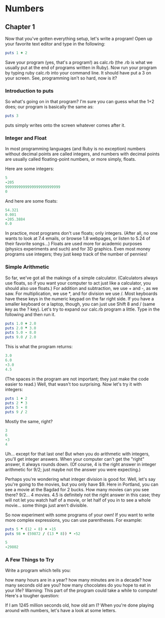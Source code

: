 
# Numbers

## Chapter 1


Now that you've gotten everything setup, let's write a program! Open up your favorite text editor and type in the following:

```ruby
puts 1 + 2
```

Save your program (yes, that's a program!) as calc.rb (the .rb is what we usually put at the end of programs written in Ruby). Now run your program by typing ruby calc.rb into your command line. It should have put a 3 on your screen. See, programming isn't so hard, now is it?

### Introduction to puts

So what's going on in that program? I'm sure you can guess what the 1+2 does; our program is basically the same as:

```ruby
puts 3
```

puts simply writes onto the screen whatever comes after it.

### Integer and Float

In most programming languages (and Ruby is no exception) numbers without decimal points are called integers, and numbers with decimal points are usually called floating-point numbers, or more simply, floats.

Here are some integers:

```ruby
5
-205
9999999999999999999999999
0
```

And here are some floats:

```ruby
54.321
0.001
-205.3884
0.0
```

In practice, most programs don't use floats; only integers. (After all, no one wants to look at 7.4 emails, or browse 1.8 webpages, or listen to 5.24 of their favorite songs...) Floats are used more for academic purposes (physics experiments and such) and for 3D graphics. Even most money programs use integers; they just keep track of the number of pennies!

### Simple Arithmetic

So far, we've got all the makings of a simple calculator. (Calculators always use floats, so if you want your computer to act just like a calculator, you should also use floats.) For addition and subtraction, we use + and -, as we saw. For multiplication, we use *, and for division we use /. Most keyboards have these keys in the numeric keypad on the far right side. If you have a smaller keyboard or a laptop, though, you can just use Shift 8 and / (same key as the ? key). Let's try to expand our calc.rb program a little. Type in the following and then run it.

```ruby
puts 1.0 + 2.0
puts 2.0 * 3.0
puts 5.0 - 8.0
puts 9.0 / 2.0
```

This is what the program returns:

```ruby
3.0
6.0
-3.0
4.5
```

(The spaces in the program are not important; they just make the code easier to read.) Well, that wasn't too surprising. Now let's try it with integers:

```ruby
puts 1 + 2
puts 2 * 3
puts 5 - 8
puts 9 / 2
```

Mostly the same, right?

```ruby
3
6
-3
4
```

Uh... except for that last one! But when you do arithmetic with integers, you'll get integer answers. When your computer can't get the "right" answer, it always rounds down. (Of course, 4 is the right answer in integer arithmetic for 9/2; just maybe not the answer you were expecting.)

Perhaps you're wondering what integer division is good for. Well, let's say you're going to the movies, but you only have $9. Here in Portland, you can see a movie at the Bagdad for 2 bucks. How many movies can you see there? 9/2... 4 movies. 4.5 is definitely not the right answer in this case; they will not let you watch half of a movie, or let half of you in to see a whole movie... some things just aren't divisible.

So now experiment with some programs of your own! If you want to write more complex expressions, you can use parentheses. For example:

```ruby
puts 5 * (12 - 8) + -15
puts 98 + (59872 / (13 * 8)) * -52
```

```ruby
5
-29802
```

### A Few Things to Try

Write a program which tells you:

how many hours are in a year?
how many minutes are in a decade?
how many seconds old are you?
how many chocolates do you hope to eat in your life? 
Warning: This part of the program could take a while to compute!
Here's a tougher question:

If I am 1245 million seconds old, how old am I?
When you're done playing around with numbers, let's have a look at some letters.
